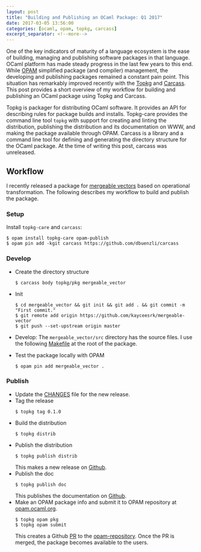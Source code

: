 ```yaml
---
layout: post
title: "Building and Publishing an OCaml Package: Q1 2017"
date: 2017-03-05 13:56:00
categories: [ocaml, opam, topkg, carcass]
excerpt_separator: <!--more-->
---
```


One of the key indicators of maturity of a language ecosystem is the ease of
building, managing and publishing software packages in that language. OCaml
platform has made steady progress in the last few years to this end. While
[OPAM](https://opam.ocaml.org/) simplified package (and compiler) management,
the developing and publishing packages remained a constant pain point. This
situation has remarkably improved recently with the
[Topkg](http://erratique.ch/software/topkg) and
[Carcass](https://github.com/dbuenzli/carcass). This post provides a short
overview of my workflow for building and publishing an OCaml package using Topkg
and Carcass.

<!--more-->

Topkg is packager for distributing OCaml software. It provides an API for
describing rules for package builds and installs. Topkg-care provides the
command line tool `topkg` with support for creating and linting the
distribution, publishing the distribution and its documentation on WWW, and
making the package available through OPAM. Carcass is a library and a command
line tool for defining and generating the directory structure for the OCaml
package. At the time of writing this post, carcass was unreleased.

## Workflow

I recently released a package for [mergeable
vectors](https://github.com/kayceesrk/mergeable-vector) based on operational
transformation. The following describes my workflow to build and publish the
package.

### Setup

Install `topkg-care` and `carcass`:

```
$ opam install topkg-care opam-publish
$ opam pin add -kgit carcass https://github.com/dbuenzli/carcass
```

### Develop

- Create the directory structure
    ```
    $ carcass body topkg/pkg mergeable_vector
    ```
- Init
    ```
    $ cd mergeable_vector && git init && git add . && git commit -m "First commit."
    $ git remote add origin https://github.com/kayceesrk/mergeable-vector
    $ git push --set-upstream origin master
    ```
- Develop: The `mergeable_vector/src` directory has the source files. I use the
   following [Makefile](https://github.com/kayceesrk/mergeable-vector/blob/master/Makefile)
   at the root of the package.

- Test the package locally with OPAM
    ```
    $ opam pin add mergeable_vector .
    ```

### Publish

- Update the
  [CHANGES](https://github.com/kayceesrk/mergeable-vector/blob/master/CHANGES.md) file for the new release.
- Tag the release
    ```
    $ topkg tag 0.1.0
    ```
- Build the distribution
    ```
    $ topkg distrib
    ```
- Publish the distribution
    ```
    $ topkg publish distrib
    ```
  This makes a new release on [Github](https://github.com/kayceesrk/mergeable-vector/releases).
- Publish the doc
    ```
    $ topkg publish doc
    ```
  This publishes the documentation on [Github](http://kayceesrk.github.io/mergeable-vector/doc/).
- Make an OPAM package info and submit it to OPAM repository at [opam.ocaml.org](https://opam.ocaml.org/).
    ```
    $ topkg opam pkg
    $ topkg opam submit
    ```
  This creates a Github [PR](https://github.com/ocaml/opam-repository/pull/8623)
  to the [opam-repository](https://github.com/ocaml/opam-repository). Once the
  PR is merged, the package becomes available to the users.
